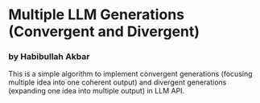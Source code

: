 # Multiple LLM Generations (Convergent and Divergent)

### by Habibullah Akbar

This is a simple algorithm to implement convergent generations (focusing multiple idea into one coherent output) and divergent generations (expanding one idea into multiple output) in LLM API.